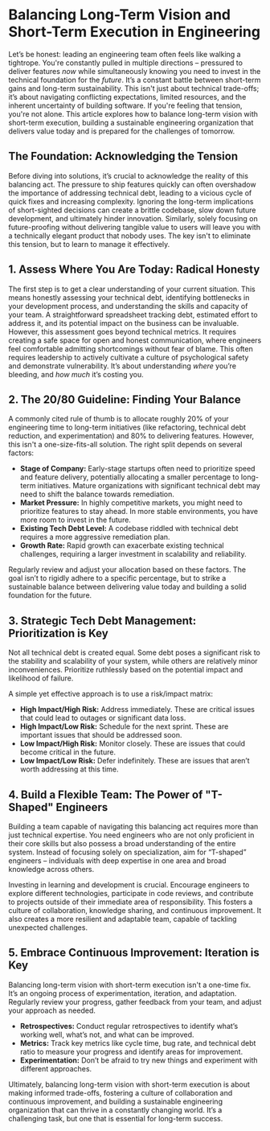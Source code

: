 # Balancing Long-Term Vision and Short-Term Execution in Engineering

Let’s be honest: leading an engineering team often feels like walking a tightrope. You're constantly pulled in multiple directions – pressured to deliver features *now* while simultaneously knowing you need to invest in the technical foundation for the *future*. It’s a constant battle between short-term gains and long-term sustainability. This isn't just about technical trade-offs; it’s about navigating conflicting expectations, limited resources, and the inherent uncertainty of building software.  If you're feeling that tension, you're not alone. This article explores how to balance long-term vision with short-term execution, building a sustainable engineering organization that delivers value today and is prepared for the challenges of tomorrow.

## The Foundation: Acknowledging the Tension

Before diving into solutions, it’s crucial to acknowledge the reality of this balancing act.  The pressure to ship features quickly can often overshadow the importance of addressing technical debt, leading to a vicious cycle of quick fixes and increasing complexity.  Ignoring the long-term implications of short-sighted decisions can create a brittle codebase, slow down future development, and ultimately hinder innovation.  Similarly, solely focusing on future-proofing without delivering tangible value to users will leave you with a technically elegant product that nobody uses.  The key isn't to eliminate this tension, but to learn to manage it effectively.

## 1. Assess Where You Are Today: Radical Honesty

The first step is to get a clear understanding of your current situation. This means honestly assessing your technical debt, identifying bottlenecks in your development process, and understanding the skills and capacity of your team.  A straightforward spreadsheet tracking debt, estimated effort to address it, and its potential impact on the business can be invaluable.  However, this assessment goes beyond technical metrics.  It requires creating a safe space for open and honest communication, where engineers feel comfortable admitting shortcomings without fear of blame. This often requires leadership to actively cultivate a culture of psychological safety and demonstrate vulnerability.  It’s about understanding *where* you’re bleeding, and *how much* it’s costing you.



## 2. The 20/80 Guideline: Finding Your Balance

A commonly cited rule of thumb is to allocate roughly 20% of your engineering time to long-term initiatives (like refactoring, technical debt reduction, and experimentation) and 80% to delivering features. However, this isn't a one-size-fits-all solution. The right split depends on several factors:

* **Stage of Company:** Early-stage startups often need to prioritize speed and feature delivery, potentially allocating a smaller percentage to long-term initiatives. Mature organizations with significant technical debt may need to shift the balance towards remediation.
* **Market Pressure:**  In highly competitive markets, you might need to prioritize features to stay ahead. In more stable environments, you have more room to invest in the future.
* **Existing Tech Debt Level:** A codebase riddled with technical debt requires a more aggressive remediation plan. 
* **Growth Rate:**  Rapid growth can exacerbate existing technical challenges, requiring a larger investment in scalability and reliability.

Regularly review and adjust your allocation based on these factors. The goal isn’t to rigidly adhere to a specific percentage, but to strike a sustainable balance between delivering value today and building a solid foundation for the future.



## 3. Strategic Tech Debt Management: Prioritization is Key

Not all technical debt is created equal. Some debt poses a significant risk to the stability and scalability of your system, while others are relatively minor inconveniences. Prioritize ruthlessly based on the potential impact and likelihood of failure. 

A simple yet effective approach is to use a risk/impact matrix:

* **High Impact/High Risk:** Address immediately. These are critical issues that could lead to outages or significant data loss.
* **High Impact/Low Risk:** Schedule for the next sprint. These are important issues that should be addressed soon.
* **Low Impact/High Risk:** Monitor closely. These are issues that could become critical in the future.
* **Low Impact/Low Risk:** Defer indefinitely. These are issues that aren’t worth addressing at this time.



## 4. Build a Flexible Team: The Power of "T-Shaped" Engineers

Building a team capable of navigating this balancing act requires more than just technical expertise. You need engineers who are not only proficient in their core skills but also possess a broad understanding of the entire system.  Instead of focusing solely on specialization, aim for “T-shaped” engineers – individuals with deep expertise in one area and broad knowledge across others. 

Investing in learning and development is crucial. Encourage engineers to explore different technologies, participate in code reviews, and contribute to projects outside of their immediate area of responsibility. This fosters a culture of collaboration, knowledge sharing, and continuous improvement.  It also creates a more resilient and adaptable team, capable of tackling unexpected challenges.



## 5. Embrace Continuous Improvement: Iteration is Key

Balancing long-term vision with short-term execution isn't a one-time fix. It’s an ongoing process of experimentation, iteration, and adaptation.  Regularly review your progress, gather feedback from your team, and adjust your approach as needed. 

* **Retrospectives:**  Conduct regular retrospectives to identify what’s working well, what’s not, and what can be improved.
* **Metrics:**  Track key metrics like cycle time, bug rate, and technical debt ratio to measure your progress and identify areas for improvement.
* **Experimentation:**  Don’t be afraid to try new things and experiment with different approaches. 



Ultimately, balancing long-term vision with short-term execution is about making informed trade-offs, fostering a culture of collaboration and continuous improvement, and building a sustainable engineering organization that can thrive in a constantly changing world. It’s a challenging task, but one that is essential for long-term success.